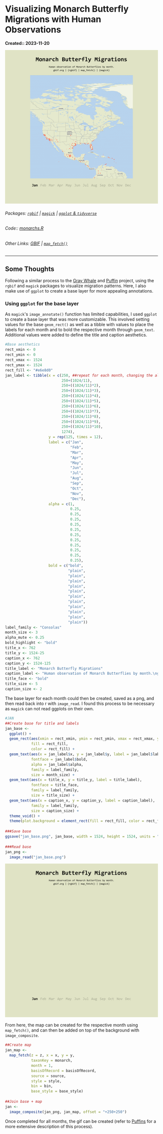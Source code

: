 # Visualizing Monarch Butterfly Migrations with Human Observations
**Created:: 2023-11-20**

![Visualization showing monarch observations per month across across North America. Red circles on the map indicate location and quantity of monarch observations. During the summer, observations are noted across the United States and into Canada. In the winter months, observations are mainly constrained to Mexico and the very southern United States.](./monarch.gif)

###### Packages: [`rgbif`](https://github.com/ropensci/rgbif) |  [`magick`](https://github.com/ropensci/magick) | [`ggplot` & `tidyverse`](https://github.com/tidyverse)
###### Code:: [monarchs.R](./monarchs.R)
###### Other Links: [GBIF](https://www.gbif.org) | [`map_fetch()`](https://data-blog.gbif.org/post/2023-03-24-maps-api/)

___
## Some Thoughts
Following a similar process to the [Gray Whale](/graywhale) and [Puffin](/puffins) project, using the `rgbif` and `magick` packages to visualize migration patterns. Here, I also make use of `ggplot` to create a base layer for more appealing annotations.

### Using `ggplot` for the base layer
As `magick`'s `image_annotate()` function has limited capabilities, I used `ggplot` to create a base layer that was more customizable. This involved setting values for the base `geom_rect()` as well as a tibble with values to place the labels for each month and to bold the respective month through `geom_text`. Additional values were added to define the title and caption aesthetics.

``` r
#Base aesthetics
rect_xmin <- 0
rect_ymin <- 0
rect_xmax <- 1524
rect_ymax <- 1524
rect_fill <- "#e6e8d0"
jan_label <- tibble(x = c(250, ##repeat for each month, changing the alpha and bold values accordingly
                          250+(1024/11),
                          250+((1024/11)*2),
                          250+((1024/11)*3),
                          250+((1024/11)*4),
                          250+((1024/11)*5),
                          250+((1024/11)*6),
                          250+((1024/11)*7),
                          250+((1024/11)*8),
                          250+((1024/11)*9),
                          250+((1024/11)*10),
                          1274),
                    y = rep(125, times = 12),
                    label = c("Jan",
                              "Feb",
                              "Mar",
                              "Apr",
                              "May",
                              "Jun",
                              "Jul",
                              "Aug",
                              "Sep",
                              "Oct",
                              "Nov",
                              "Dec"),
                    alpha = c(1,
                              0.25,
                              0.25,
                              0.25,
                              0.25,
                              0.25,
                              0.25,
                              0.25,
                              0.25,
                              0.25,
                              0.25,
                              0.25),
                    bold = c("bold",
                             "plain",
                             "plain",
                             "plain",
                             "plain",
                             "plain",
                             "plain",
                             "plain",
                             "plain",
                             "plain",
                             "plain",
                             "plain"))
label_family <- "Consolas"
month_size <- 3
alpha_mute <- 0.25
bold_highlight <- "bold"
title_x <- 762
title_y <- 1524-25
caption_x <- 762
caption_y <- 1524-125
title_label <- "Monarch Butterfly Migrations"
caption_label <- "Human observation of Monarch Butterflies by month.\ngbif.org | {rgbif} | map_fetch() | {magick}"
title_face <- "bold"
title_size <- 5
caption_size <- 2
```

The base layer for each month could then be created, saved as a png, and then read back into r with `image_read`. I found this process to be necessary as `magick` can not read ggplots on their own.

``` r
#JAN
##Create base for title and labels
jan_base <- 
  ggplot() +
  geom_rect(aes(xmin = rect_xmin, ymin = rect_ymin, xmax = rect_xmax, ymax = rect_ymax),
            fill = rect_fill,
            color = rect_fill) +
  geom_text(aes(x = jan_label$x, y = jan_label$y, label = jan_label$label),
            fontface = jan_label$bold,
            alpha = jan_label$alpha,
            family = label_family,
            size = month_size) +
  geom_text(aes(x = title_x, y = title_y, label = title_label),
            fontface = title_face,
            family = label_family,
            size = title_size) +
  geom_text(aes(x = caption_x, y = caption_y, label = caption_label),
            family = label_family,
            size = caption_size) +
  theme_void() +
  theme(plot.background = element_rect(fill = rect_fill, color = rect_fill))

###Save base
ggsave("jan_base.png", jan_base, width = 1524, height = 1524, units = "px")

###Read base
jan_png <- 
  image_read("jan_base.png")
```

![The base layer for the monarch visualizations. A cream colored square with the title, caption, and label indicating the month for the specific map, which is to be added later.](./jan_base.png)

From here, the map can be created for the respective month using `map_fetch()`, and can then be added on top of the background with `image_composite`.

``` r
##Create map
jan_map <- 
  map_fetch(z = z, x = x, y = y, 
            taxonKey = monarch,
            month = 1,
            basisOfRecord = basisOfRecord,
            source = source,
            style = style,
            bin = bin,
            base_style = base_style)

##Join base + map
jan <- 
  image_composite(jan_png, jan_map, offset = "+250+250")
```

Once completed for all months, the gif can be created (refer to [Puffins](/puffins) for a more extensive description of this process).
